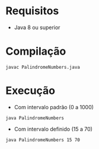 # Requisitos

- Java 8 ou superior

# Compilação

```
javac PalindromeNumbers.java
```

# Execução

- Com intervalo padrão (0 a 1000)
```
java PalindromeNumbers
```

- Com intervalo definido (15 a 70)
```
java PalindromeNumbers 15 70
```
